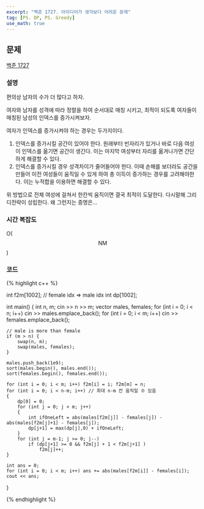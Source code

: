 ```yaml
---
excerpt: "백준 1727. 아이디어가 생각보다 어려운 문제"
tag: [PS. DP, PS. Greedy]
use_math: true
---
```


## 문제

[백준 1727](https://www.acmicpc.net/problem/1727)


### 설명

편의상 남자의 수가 더 많다고 하자.

여자와 남자를 성격에 따라 정렬을 하여 순서대로 매칭 시키고, 최적이 되도록 여자들이 매칭된 남성의 인덱스를 증가시켜보자.

여자가 인덱스를 증가시켜야 하는 경우는 두가지이다.
1. 인덱스를 증가시킬 공간이 있어야 한다. 원래부터 빈자리가 있거나 바로 다음 여성이 인덱스를 옮기면 공간이 생긴다. 이는 마지막 여성부터 자리를 옮겨나가면 간단하게 해결할 수 있다.
2. 인덱스를 증가시킬 경우 성격차이가 줄어들어야 한다. 이때 손해를 보더라도 공간을 만들어 이전 여성들이 움직일 수 있게 하여 총 이득이 증가하는 경우를 고려해야한다. 이는 누적합을 이용하면 해결할 수 있다.

위 방법으로 전체 여성에 걸쳐서 한칸씩 움직이면 결국 최적이 도달한다. 다시말해 그리디전략이 성립한다. 왜 그런지는 증명은...


### 시간 복잡도

O($$ \mathrm{N}\mathrm{M} $$)


### 코드

{% highlight c++ %}

int f2m[1002];  // female idx => male idx
int dp[1002];

int main()
{
	int n, m;  cin >> n >> m;
	vector<int> males, females;
	for (int i = 0; i < n; i++) cin >> males.emplace_back();
	for (int i = 0; i < m; i++) cin >> females.emplace_back();
	
	// male is more than female
	if (m > n) {
		swap(n, m);
		swap(males, females);
	}

	males.push_back(1e9); 
	sort(males.begin(), males.end());
	sort(females.begin(), females.end());

	for (int i = 0; i < m; i++) f2m[i] = i; f2m[m] = n;
	for (int i = 0; i < n-m; i++) // 최대 n-m 칸 움직일 수 있음
	{
		dp[0] = 0;
		for (int j = 0; j < m; j++)
		{
			int ifOneLeft = abs(males[f2m[j]] - females[j]) - abs(males[f2m[j]+1] - females[j]);
			dp[j+1] = max(dp[j],0) + ifOneLeft;
		}
		for (int j = m-1; j >= 0; j--)
			if (dp[j+1] >= 0 && f2m[j] + 1 < f2m[j+1] ) 
				f2m[j]++;
	}

	int ans = 0;
	for (int i = 0; i < m; i++) ans += abs(males[f2m[i]] - females[i]);
	cout << ans;
}

{% endhighlight %}
